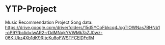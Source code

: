 # YTP-Project
Music Recommendation Project
Song data: https://drive.google.com/drive/folders/15d5YCoFbkcq4JcgTlOWNas7BHNb1-oP9?fbclid=IwAR2-rDdMNqkYVWMk7aZJ0wz-06KIUkz4Xb1dK9RIteKu8oFWSTFCElDFdfM
